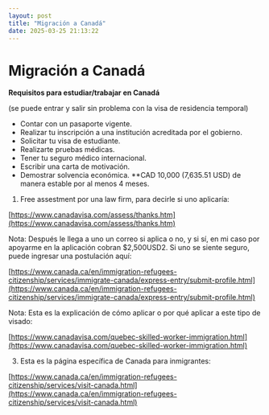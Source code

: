 ```yaml
---
layout: post
title: "Migración a Canadá"
date: 2025-03-25 21:13:22
---
```


# Migración a Canadá

**Requisitos para estudiar/trabajar en Canadá**

(se puede entrar y salir sin problema con la visa de residencia temporal)

- Contar con un pasaporte vigente.
- Realizar tu inscripción a una institución acreditada por el gobierno.
- Solicitar tu visa de estudiante.
- Realizarte pruebas médicas.
- Tener tu seguro médico internacional.
- Escribir una carta de motivación.
- Demostrar solvencia económica. **CAD 10,000 (7,635.51 USD) de manera estable por al menos 4 meses.

1. Free assestment por una law firm, para decirle si uno aplicaría:

[https://www.canadavisa.com/assess/thanks.htm](https://www.canadavisa.com/assess/thanks.htm)

Nota: Después le llega a uno un correo si aplica o no, y si sí, en mi caso por apoyarme en la aplicación cobran $2,500USD2. Si uno se siente seguro, puede ingresar una postulación aquí:

[https://www.canada.ca/en/immigration-refugees-citizenship/services/immigrate-canada/express-entry/submit-profile.html](https://www.canada.ca/en/immigration-refugees-citizenship/services/immigrate-canada/express-entry/submit-profile.html)

Nota: Esta es la explicación de cómo aplicar o por qué aplicar a este tipo de visado:

[https://www.canadavisa.com/quebec-skilled-worker-immigration.html](https://www.canadavisa.com/quebec-skilled-worker-immigration.html)

3. Esta es la página específica de Canada para inmigrantes:

[https://www.canada.ca/en/immigration-refugees-citizenship/services/visit-canada.html](https://www.canada.ca/en/immigration-refugees-citizenship/services/visit-canada.html)